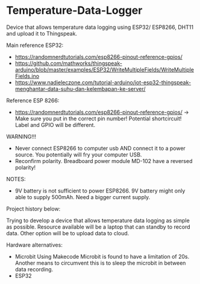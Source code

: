 # Temperature-Data-Logger

Device that allows temperature data logging using ESP32/ ESP8266, DHT11 and upload it to Thingspeak.

Main reference ESP32:
- https://randomnerdtutorials.com/esp8266-pinout-reference-gpios/
- https://github.com/mathworks/thingspeak-arduino/blob/master/examples/ESP32/WriteMultipleFields/WriteMultipleFields.ino
- https://www.nadieleczone.com/tutorial-arduino/iot-esp32-thingspeak-menghantar-data-suhu-dan-kelembapan-ke-server/

Reference ESP 8266:
- https://randomnerdtutorials.com/esp8266-pinout-reference-gpios/ -> Make sure you put in the correct pin number! Potential shortcircuit! Label and GPIO will be different. 

WARNING!!!
- Never connect ESP8266 to computer usb AND connect it to a power source. You potentially will fry your computer USB. 
- Reconfirm polarity. Breadboard power module MD-102 have a reversed polarity!

NOTES:
- 9V battery is not sufficient to power ESP8266. 9V battery might only able to supply 500mAh. Need a bigger current supply. 

Project history below:

Trying to develop a device that allows temperature data logging as simple as possible.
Resource available will be a laptop that can standby to record data.
Other option will be to upload data to cloud.

Hardware alternatives:
- Microbit
  Using Makecode Microbit is found to have a limitation of 20s. Another means to circumvent this is to sleep the microbit in between data recording.
- ESP32
